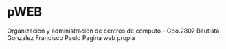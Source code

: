 # pWEB
Organizacion y administracion de centros de computo - Gpo.2807
Bautista Gonzalez Francisco Paulo
Pagina web propia
